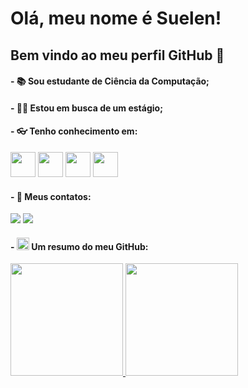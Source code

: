 # Olá, meu nome é Suelen!
## Bem vindo ao meu perfil GitHub 👋
#### - 📚 Sou estudante de Ciência da Computação;
#### - 👩‍💼 Estou em busca de um estágio;
#### - 👓 Tenho conhecimento em:

<img src="https://cdn.jsdelivr.net/gh/devicons/devicon@latest/icons/javascript/javascript-plain.svg"  width="40" height="40"/> <img src="https://cdn.jsdelivr.net/gh/devicons/devicon@latest/icons/css3/css3-original.svg" width="40" height="40" /> <img src="https://cdn.jsdelivr.net/gh/devicons/devicon@latest/icons/html5/html5-original.svg" width="40" height="40" /> <img src="https://cdn.jsdelivr.net/gh/devicons/devicon@latest/icons/java/java-original.svg" width="40" height="40"/>
      
#### - 📱 Meus contatos:

<div>
  <a href="https://www.linkedin.com/in/[seu-usuário-linkedln-aqui](https://www.linkedin.com/in/suelen-santos-46561631a/)" target="_blank"><img loading="lazy" src="https://img.shields.io/badge/-LinkedIn-%230077B5?style=for-the-badge&logo=linkedin&logoColor=white" target="_blank"></a>                           <a href = "mailto:contato@suelencsantos.scs@gmail.com"><img loading="lazy" src="https://img.shields.io/badge/Gmail-D14836?style=for-the-badge&logo=gmail&logoColor=white" target="_blank"></a>

#### - <img src="https://cdn.jsdelivr.net/gh/devicons/devicon@latest/icons/github/github-original.svg" width="20" height="20" /> Um resumo do meu GitHub:
          
<div>
<a href="https://github.com/SuelenCSantos">
<img loading="lazy" height="180em" src="https://github-readme-stats.vercel.app/api/top-langs/?username=SuelenCSantos&layout=compact&langs_count=7&theme=dracula"/>
<img loading="lazy" height="180em" src="https://github-readme-stats.vercel.app/api?username=SuelenCSantos&show_icons=true&theme=dracula&include_all_commits=true&count_private=true"/>
</div>
  
<!--
**SuelenCSantos/SuelenCSantos** is a ✨ _special_ ✨ repository because its `README.md` (this file) appears on your GitHub profile.

Here are some ideas to get you started:

- 🔭 I’m currently working on ...
- 🌱 I’m currently learning ...
- 👯 I’m looking to collaborate on ...
- 🤔 I’m looking for help with ...
- 💬 Ask me about ...
- 📫 How to reach me: ...
- 😄 Pronouns: ...
- ⚡ Fun fact: ...
-->
